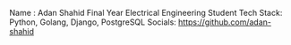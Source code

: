 Name : Adan Shahid
Final Year Electrical Engineering Student
Tech Stack: Python, Golang, Django, PostgreSQL
Socials: https://github.com/adan-shahid
